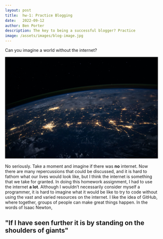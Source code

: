 ```yaml
---
layout: post
title:  hw-1: Practice Blogging
date:   2022-09-12
author: Ben Porter
description: The key to being a successful blogger? Practice
image: /assets/images/blog-image.jpg
---
```


Can you imagine a world without the internet?

![Photo of the world from space - taken by Nasa](https://raw.githubusercontent.com/BenP33/stat386-projects/main/assets/images/NasaPhoto.jpg)

No seriously. Take a moment and imagine if there was **no** internet. Now there are many repercussions that could be discussed, and it is hard to fathom what our lives would look like, but I think the internet is something that we take for granted. In doing this homework assignment, I had to use the internet __a lot__. Although I wouldn’t necessarily consider myself a programmer, it is hard to imagine what it would be like to try to code without using the vast and varied resources on the internet. I like the idea of GitHub, where together, groups of people can make great things happen. 
In the words of Isaac Newton,

## **"If I have seen further it is by standing on the shoulders of giants"**
